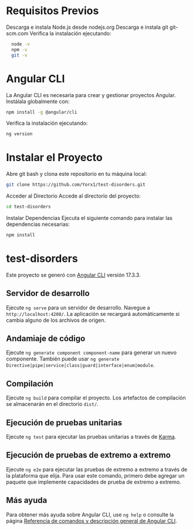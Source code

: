 # Requisitos Previos

Descarga e instala Node.js desde nodejs.org
Descarga e instala git git-scm.com
Verifica la instalación ejecutando:

 ```bash
   node -v
   npm -v
   git -v
```

# Angular CLI

La Angular CLI es necesaria para crear y gestionar proyectos Angular. Instálala globalmente con:

```bash
npm install -g @angular/cli
```
Verifica la instalación ejecutando:

```bash
ng version
```

# Instalar el Proyecto

Abre git bash y clona este repositorio en tu máquina local:

```bash
git clone https://github.com/Yorx1/test-disorders.git
```

Acceder al Directorio Accede al directorio del proyecto:

```bash
cd test-disorders
```
Instalar Dependencias Ejecuta el siguiente comando para instalar las dependencias necesarias:

```bash
npm install
```
# test-disorders

Este proyecto se generó con [Angular CLI](https://github.com/angular/angular-cli) versión 17.3.3.

## Servidor de desarrollo

Ejecute `ng serve` para un servidor de desarrollo. Navegue a `http://localhost:4200/`. La aplicación se recargará automáticamente si cambia alguno de los archivos de origen.

## Andamiaje de código

Ejecute `ng generate component component-name` para generar un nuevo componente. También puede usar `ng generate Directive|pipe|service|class|guard|interface|enum|module`.

## Compilación

Ejecute `ng build` para compilar el proyecto. Los artefactos de compilación se almacenarán en el directorio `dist/`.

## Ejecución de pruebas unitarias

Ejecute `ng test` para ejecutar las pruebas unitarias a través de [Karma](https://karma-runner.github.io).

## Ejecución de pruebas de extremo a extremo

Ejecute `ng e2e` para ejecutar las pruebas de extremo a extremo a través de la plataforma que elija. Para usar este comando, primero debe agregar un paquete que implemente capacidades de prueba de extremo a extremo.

## Más ayuda

Para obtener más ayuda sobre Angular CLI, use `ng help` o consulte la página [Referencia de comandos y descripción general de Angular CLI](https://angular.io/cli).